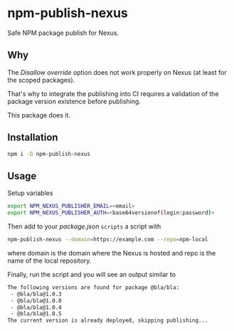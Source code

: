 # npm-publish-nexus

Safe NPM package publish for Nexus.

## Why

The *Disallow override* option does not work properly on Nexus (at least for the scoped packages). 

That's why to integrate the publishing into CI requires a validation of the package version existence before publishing.

This package does it.

## Installation

```bash
npm i -D npm-publish-nexus
``` 

## Usage

Setup variables

```bash
export NPM_NEXUS_PUBLISHER_EMAIL=<email>
export NPM_NEXUS_PUBLISHER_AUTH=<base64versionof(login:password)>
```

Then add to your *package.json* `scripts` a script with

```bash
npm-publish-nexus --domain=https://example.com --repo=npm-local
```

where domain is the domain where the Nexus is hosted and repo is the name of the local repository.

Finally, run the script and you will see an output similar to

```bash
The following versions are found for package @bla/bla:
 - @bla/bla@1.0.3
 - @bla/bla@1.0.0
 - @bla/bla@1.0.4
 - @bla/bla@1.0.5
The current version is already deployed, skipping publishing...
```
